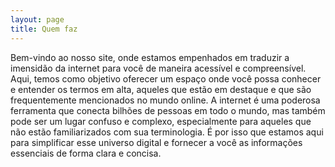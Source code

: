 ```yaml
---
layout: page
title: Quem faz
---
```


Bem-vindo ao nosso site, onde estamos empenhados em traduzir a imensidão da internet para você de maneira acessível e compreensível. Aqui, temos como objetivo oferecer um espaço onde você possa conhecer e entender os termos em alta, aqueles que estão em destaque e que são frequentemente mencionados no mundo online.
A internet é uma poderosa ferramenta que conecta bilhões de pessoas em todo o mundo, mas também pode ser um lugar confuso e complexo, especialmente para aqueles que não estão familiarizados com sua terminologia. É por isso que estamos aqui para simplificar esse universo digital e fornecer a você as informações essenciais de forma clara e concisa.